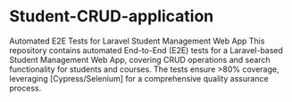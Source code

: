 # Student-CRUD-application
Automated E2E Tests for Laravel Student Management Web App This repository contains automated End-to-End (E2E) tests for a Laravel-based Student Management Web App, covering CRUD operations and search functionality for students and courses. The tests ensure >80% coverage, leveraging [Cypress/Selenium] for a comprehensive quality assurance process.
